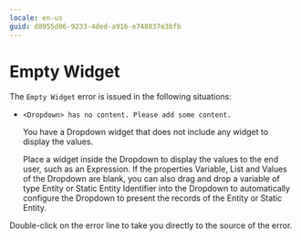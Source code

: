 ```yaml
---
locale: en-us
guid: d8955d06-9233-4ded-a916-e748837e3bfb
---
```


# Empty Widget

The `Empty Widget` error is issued in the following situations:

* `<Dropdown> has no content. Please add some content.`

    You have a Dropdown widget that does not include any widget to display the values.

    Place a widget inside the Dropdown to display the values to the end user, such as an Expression. If the properties Variable, List and Values of the Dropdown are blank, you can also drag and drop a variable of type Entity or Static Entity Identifier into the Dropdown to automatically configure the Dropdown to present the records of the Entity or Static Entity.

Double-click on the error line to take you directly to the source of the error.
